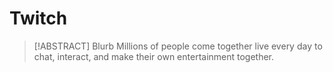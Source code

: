 # Twitch

> [!ABSTRACT] Blurb
> Millions of people come together live every day to chat, interact, and make their own entertainment together.
